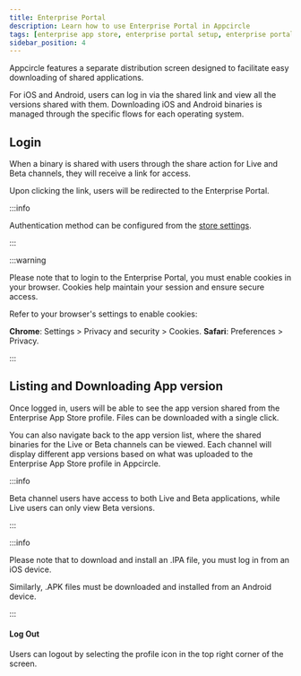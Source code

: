 ```yaml
---
title: Enterprise Portal 
description: Learn how to use Enterprise Portal in Appcircle
tags: [enterprise app store, enterprise portal setup, enterprise portal]
sidebar_position: 4
---
```


Appcircle features a separate distribution screen designed to facilitate easy downloading of shared applications.

For iOS and Android, users can log in via the shared link and view all the versions shared with them. Downloading iOS and Android binaries is managed through the specific flows for each operating system.

## Login

When a binary is shared with users through the share action for Live and Beta channels, they will receive a link for access.

Upon clicking the link, users will be redirected to the Enterprise Portal.

<Screenshot url="https://cdn.appcircle.io/docs/assets/BE-4225-store1.png" />

<Screenshot url="https://cdn.appcircle.io/docs/assets/BE-4225-mobile1.png" />

:::info

Authentication method can be configured from the [store settings](/enterprise-app-store/portal-settings#store-authentication).

:::

:::warning

Please note that to login to the Enterprise Portal, you must enable cookies in your browser. Cookies help maintain your session and ensure secure access.

Refer to your browser's settings to enable cookies:

**Chrome**: Settings > Privacy and security > Cookies.
**Safari**: Preferences > Privacy.

:::

## Listing and Downloading App version

Once logged in, users will be able to see the app version shared from the Enterprise App Store profile. Files can be downloaded with a single click.

<Screenshot url="https://cdn.appcircle.io/docs/assets/BE-4225-newmobile.png" />

You can also navigate back to the app version list, where the shared binaries for the Live or Beta channels can be viewed. Each channel will display different app versions based on what was uploaded to the Enterprise App Store profile in Appcircle.

:::info

Beta channel users have access to both Live and Beta applications, while Live users can only view Beta versions.

:::

<Screenshot url="https://cdn.appcircle.io/docs/assets/BE-4225-store3.png" />


:::info

Please note that to download and install an .IPA file, you must log in from an iOS device. 

Similarly, .APK files must be downloaded and installed from an Android device.

:::

<Screenshot url="https://cdn.appcircle.io/docs/assets/BE-4225-mobile2.png" />

#### Log Out

Users can logout by selecting the profile icon in the top right corner of the screen.

<Screenshot url="https://cdn.appcircle.io/docs/assets/BE-4225-newlogout.png" />
